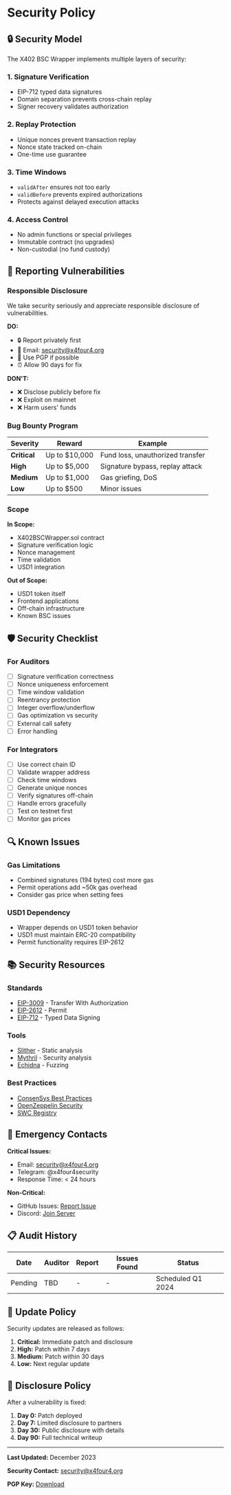 # Security Policy

## 🔒 Security Model

The X402 BSC Wrapper implements multiple layers of security:

### 1. **Signature Verification**

- EIP-712 typed data signatures
- Domain separation prevents cross-chain replay
- Signer recovery validates authorization

### 2. **Replay Protection**

- Unique nonces prevent transaction replay
- Nonce state tracked on-chain
- One-time use guarantee

### 3. **Time Windows**

- `validAfter` ensures not too early
- `validBefore` prevents expired authorizations
- Protects against delayed execution attacks

### 4. **Access Control**

- No admin functions or special privileges
- Immutable contract (no upgrades)
- Non-custodial (no fund custody)

## 🐛 Reporting Vulnerabilities

### Responsible Disclosure

We take security seriously and appreciate responsible disclosure of vulnerabilities.

**DO:**

- 🔒 Report privately first
- 📧 Email: security@x4four4.org
- 🔐 Use PGP if possible
- ⏰ Allow 90 days for fix

**DON'T:**

- ❌ Disclose publicly before fix
- ❌ Exploit on mainnet
- ❌ Harm users' funds

### Bug Bounty Program

| Severity     | Reward        | Example                          |
| ------------ | ------------- | -------------------------------- |
| **Critical** | Up to $10,000 | Fund loss, unauthorized transfer |
| **High**     | Up to $5,000  | Signature bypass, replay attack  |
| **Medium**   | Up to $1,000  | Gas griefing, DoS                |
| **Low**      | Up to $500    | Minor issues                     |

### Scope

**In Scope:**

- X402BSCWrapper.sol contract
- Signature verification logic
- Nonce management
- Time validation
- USD1 integration

**Out of Scope:**

- USD1 token itself
- Frontend applications
- Off-chain infrastructure
- Known BSC issues

## 🛡️ Security Checklist

### For Auditors

- [ ] Signature verification correctness
- [ ] Nonce uniqueness enforcement
- [ ] Time window validation
- [ ] Reentrancy protection
- [ ] Integer overflow/underflow
- [ ] Gas optimization vs security
- [ ] External call safety
- [ ] Error handling

### For Integrators

- [ ] Use correct chain ID
- [ ] Validate wrapper address
- [ ] Check time windows
- [ ] Generate unique nonces
- [ ] Verify signatures off-chain
- [ ] Handle errors gracefully
- [ ] Test on testnet first
- [ ] Monitor gas prices

## 🔍 Known Issues

### Gas Limitations

- Combined signatures (194 bytes) cost more gas
- Permit operations add ~50k gas overhead
- Consider gas price when setting fees

### USD1 Dependency

- Wrapper depends on USD1 token behavior
- USD1 must maintain ERC-20 compatibility
- Permit functionality requires EIP-2612

## 📚 Security Resources

### Standards

- [EIP-3009](https://eips.ethereum.org/EIPS/eip-3009) - Transfer With Authorization
- [EIP-2612](https://eips.ethereum.org/EIPS/eip-2612) - Permit
- [EIP-712](https://eips.ethereum.org/EIPS/eip-712) - Typed Data Signing

### Tools

- [Slither](https://github.com/crytic/slither) - Static analysis
- [Mythril](https://github.com/ConsenSys/mythril) - Security analysis
- [Echidna](https://github.com/crytic/echidna) - Fuzzing

### Best Practices

- [ConsenSys Best Practices](https://consensys.github.io/smart-contract-best-practices/)
- [OpenZeppelin Security](https://docs.openzeppelin.com/contracts/4.x/)
- [SWC Registry](https://swcregistry.io/)

## 🚨 Emergency Contacts

**Critical Issues:**

- Email: security@x4four4.org
- Telegram: @x4four4security
- Response Time: < 24 hours

**Non-Critical:**

- GitHub Issues: [Report Issue](https://github.com/x4four4/bsc-wrapper/issues)
- Discord: [Join Server](https://discord.gg/x4four4)

## 📋 Audit History

| Date    | Auditor | Report | Issues Found | Status            |
| ------- | ------- | ------ | ------------ | ----------------- |
| Pending | TBD     | -      | -            | Scheduled Q1 2024 |

## 🔄 Update Policy

Security updates are released as follows:

1. **Critical:** Immediate patch and disclosure
2. **High:** Patch within 7 days
3. **Medium:** Patch within 30 days
4. **Low:** Next regular update

## 📜 Disclosure Policy

After a vulnerability is fixed:

1. **Day 0:** Patch deployed
2. **Day 7:** Limited disclosure to partners
3. **Day 30:** Public disclosure with details
4. **Day 90:** Full technical writeup

---

**Last Updated:** December 2023

**Security Contact:** security@x4four4.org

**PGP Key:** [Download](https://x4four4.org/pgp.asc)
